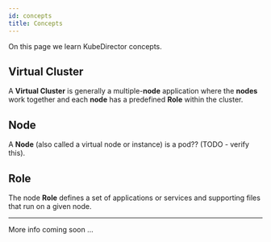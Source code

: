 ```yaml
---
id: concepts 
title: Concepts
---
```


On this page we learn KubeDirector concepts.

## Virtual Cluster

A **Virtual Cluster** is generally a multiple-**node** application where the **nodes** work together and each **node** has a predefined **Role** within the cluster.

## Node

A **Node** (also called a virtual node or instance) is a pod?? (TODO - verify this).

## Role

The node **Role** defines a set of applications or services and supporting files that run on a given node.

---

More info coming soon ...
